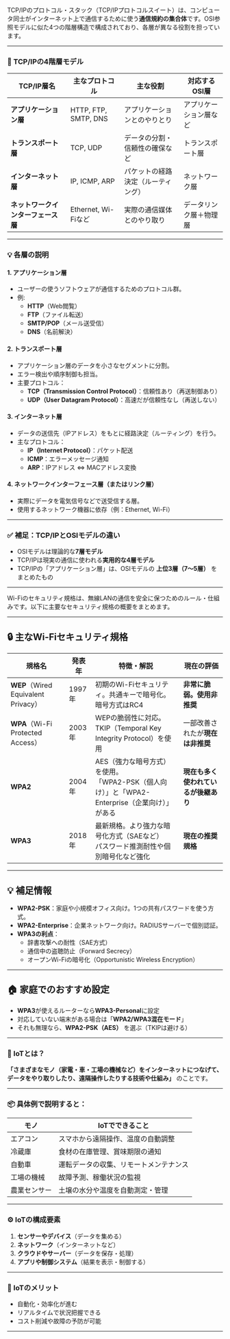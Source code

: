 TCP/IPのプロトコル・スタック（TCP/IPプロトコルスイート）は、コンピュータ同士がインターネット上で通信するために使う**通信規約の集合体**です。OSI参照モデルに似た4つの階層構造で構成されており、各層が異なる役割を担っています。

---

### 🔷 TCP/IPの4階層モデル

| TCP/IP層名         | 主なプロトコル       | 主な役割                          | 対応するOSI層      |
|--------------------|----------------------|-----------------------------------|---------------------|
| **アプリケーション層** | HTTP, FTP, SMTP, DNS  | アプリケーションとのやりとり        | アプリケーション層など |
| **トランスポート層**   | TCP, UDP              | データの分割・信頼性の確保など     | トランスポート層     |
| **インターネット層**   | IP, ICMP, ARP         | パケットの経路決定（ルーティング） | ネットワーク層       |
| **ネットワークインターフェース層** | Ethernet, Wi-Fiなど | 実際の通信媒体とのやり取り        | データリンク層＋物理層 |

---

### 💡 各層の説明

#### 1. アプリケーション層
- ユーザーの使うソフトウェアが通信するためのプロトコル群。
- 例:  
  - **HTTP**（Web閲覧）
  - **FTP**（ファイル転送）
  - **SMTP/POP**（メール送受信）
  - **DNS**（名前解決）

#### 2. トランスポート層
- アプリケーション層のデータを小さなセグメントに分割。
- エラー検出や順序制御も担当。
- 主要プロトコル：
  - **TCP（Transmission Control Protocol）**：信頼性あり（再送制御あり）
  - **UDP（User Datagram Protocol）**：高速だが信頼性なし（再送しない）

#### 3. インターネット層
- データの送信先（IPアドレス）をもとに経路決定（ルーティング）を行う。
- 主なプロトコル：
  - **IP（Internet Protocol）**：パケット配送
  - **ICMP**：エラーメッセージ通知
  - **ARP**：IPアドレス ⇔ MACアドレス変換

#### 4. ネットワークインターフェース層（またはリンク層）
- 実際にデータを電気信号などで送受信する層。
- 使用するネットワーク機器に依存（例：Ethernet, Wi-Fi）

---

### ✅ 補足：TCP/IPとOSIモデルの違い

- OSIモデルは理論的な**7層モデル**
- TCP/IPは現実の通信に使われる**実用的な4層モデル**
- TCP/IPの「アプリケーション層」は、OSIモデルの **上位3層（7〜5層）** をまとめたもの

---

Wi-Fiのセキュリティ規格は、無線LANの通信を安全に保つためのルール・仕組みです。以下に主要なセキュリティ規格の概要をまとめます。

---

## 🔒 主なWi-Fiセキュリティ規格

| 規格名 | 発表年 | 特徴・解説 | 現在の評価 |
|--------|--------|------------|------------|
| **WEP**（Wired Equivalent Privacy） | 1997年 | 初期のWi-Fiセキュリティ。共通キーで暗号化。<br>暗号方式はRC4 | **非常に脆弱。使用非推奨** |
| **WPA**（Wi-Fi Protected Access） | 2003年 | WEPの脆弱性に対応。<br>TKIP（Temporal Key Integrity Protocol）を使用 | 一部改善されたが**現在は非推奨** |
| **WPA2** | 2004年 | AES（強力な暗号方式）を使用。<br>「WPA2-PSK（個人向け）」と「WPA2-Enterprise（企業向け）」がある | **現在も多く使われているが後継あり** |
| **WPA3** | 2018年 | 最新規格。より強力な暗号化方式（SAEなど）<br>パスワード推測耐性や個別暗号化など強化 | **現在の推奨規格** |

---

## 💡 補足情報

- **WPA2-PSK**：家庭や小規模オフィス向け。1つの共有パスワードを使う方式。
- **WPA2-Enterprise**：企業ネットワーク向け。RADIUSサーバーで個別認証。
- **WPA3の利点**：
  - 辞書攻撃への耐性（SAE方式）
  - 通信中の盗聴防止（Forward Secrecy）
  - オープンWi-Fiの暗号化（Opportunistic Wireless Encryption）

---

## 🏠 家庭でのおすすめ設定

- **WPA3**が使えるルーターなら**WPA3-Personal**に設定
- 対応していない端末がある場合は「**WPA2/WPA3混在モード**」
- それも無理なら、**WPA2-PSK（AES）** を選ぶ（TKIPは避ける）

---


### 🔗 IoTとは？
**「さまざまなモノ（家電・車・工場の機械など）をインターネットにつなげて、データをやり取りしたり、遠隔操作したりする技術や仕組み」** のことです。

---

### 📦 具体例で説明すると：
| モノ | IoTでできること |
|------|------------------|
| エアコン | スマホから遠隔操作、温度の自動調整 |
| 冷蔵庫 | 食材の在庫管理、賞味期限の通知 |
| 自動車 | 運転データの収集、リモートメンテナンス |
| 工場の機械 | 故障予測、稼働状況の監視 |
| 農業センサー | 土壌の水分や温度を自動測定・管理 |

---

### ⚙️ IoTの構成要素
1. **センサーやデバイス**（データを集める）  
2. **ネットワーク**（インターネットなど）  
3. **クラウドやサーバー**（データを保存・処理）  
4. **アプリや制御システム**（結果を表示・制御する）

---

### 🎯 IoTのメリット
- 自動化・効率化が進む
- リアルタイムで状況把握できる
- コスト削減や故障の予防が可能

---